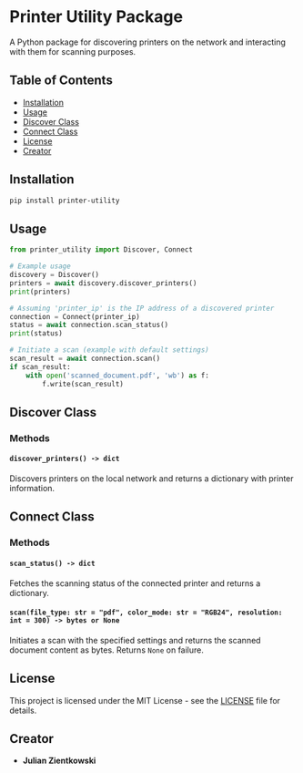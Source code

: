 # Printer Utility Package

A Python package for discovering printers on the network and interacting with them for scanning purposes.

## Table of Contents
- [Installation](#installation)
- [Usage](#usage)
- [Discover Class](#discover-class)
- [Connect Class](#connect-class)
- [License](#license)
- [Creator](#creator)

## Installation

```bash
pip install printer-utility
```

## Usage

```python
from printer_utility import Discover, Connect

# Example usage
discovery = Discover()
printers = await discovery.discover_printers()
print(printers)

# Assuming 'printer_ip' is the IP address of a discovered printer
connection = Connect(printer_ip)
status = await connection.scan_status()
print(status)

# Initiate a scan (example with default settings)
scan_result = await connection.scan()
if scan_result:
    with open('scanned_document.pdf', 'wb') as f:
        f.write(scan_result)
```

## Discover Class

### Methods

#### `discover_printers() -> dict`
Discovers printers on the local network and returns a dictionary with printer information.

## Connect Class

### Methods

#### `scan_status() -> dict`
Fetches the scanning status of the connected printer and returns a dictionary.

#### `scan(file_type: str = "pdf", color_mode: str = "RGB24", resolution: int = 300) -> bytes or None`
Initiates a scan with the specified settings and returns the scanned document content as bytes. Returns `None` on failure.

## License

This project is licensed under the MIT License - see the [LICENSE](LICENSE) file for details.

## Creator

- **Julian Zientkowski**
